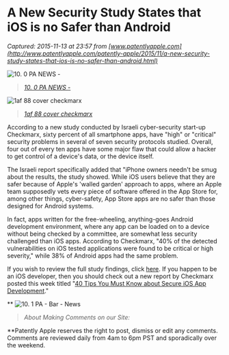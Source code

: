 # A New Security Study States that iOS is no Safer than Android

_Captured: 2015-11-13 at 23:57 from [www.patentlyapple.com](http://www.patentlyapple.com/patently-apple/2015/11/a-new-security-study-states-that-ios-is-no-safer-than-android.html)_

![10. 0 PA NEWS -](http://www.patentlyapple.com/.a/6a0120a5580826970c01bb08903bca970d-800wi)

> _[10\. 0 PA NEWS -](http://www.patentlyapple.com/.a/6a0120a5580826970c01bb08903bca970d-pi)_

![1af 88 cover checkmarx](http://www.patentlyapple.com/.a/6a0120a5580826970c01b7c7ec082e970b-800wi)

> _[1af 88 cover checkmarx](http://www.patentlyapple.com/.a/6a0120a5580826970c01b7c7ec082e970b-pi)_

According to a new study conducted by Israeli cyber-security start-up Checkmarx, sixty percent of all smartphone apps, have "high" or "critical" security problems in several of seven security protocols studied. Overall, four out of every ten apps have some major flaw that could allow a hacker to get control of a device's data, or the device itself.

The Israeli report specifically added that "iPhone owners needn't be smug about the results, the study showed. While iOS users believe that they are safer because of Apple's 'walled garden' approach to apps, where an Apple team supposedly vets every piece of software offered in the App Store for, among other things, cyber-safety, App Store apps are no safer than those designed for Android systems.

In fact, apps written for the free-wheeling, anything-goes Android development environment, where any app can be loaded on to a device without being checked by a committee, are somewhat less security challenged than iOS apps. According to Checkmarx, "40% of the detected vulnerabilities on iOS tested applications were found to be critical or high severity," while 38% of Android apps had the same problem.

If you wish to review the full study findings, click [here](https://www.checkmarx.com/white_papers/the-state-of-mobile-application-security-2014-2015/). If you happen to be an iOS developer, then you should check out a new report by Checkmarx posted this week titled "[40 Tips You Must Know about Secure iOS App Development](https://www.checkmarx.com/2015/11/10/40-tips-you-must-know-about-secure-ios-app-development/)."

** ![10. 1 PA - Bar - News](http://www.patentlyapple.com/.a/6a0120a5580826970c01b8d175e0c0970c-800wi)

> _About Making Comments on our Site:_

**Patently Apple reserves the right to post, dismiss or edit any comments. Comments are reviewed daily from 4am to 6pm PST and sporadically over the weekend.
